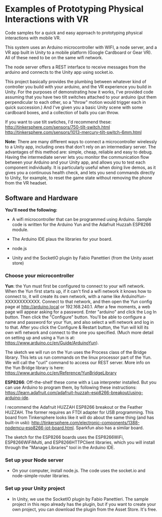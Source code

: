# Examples of Prototyping Physical Interactions with VR

Code samples for a quick and easy approach to prototyping physical interactions with mobile VR.

This system uses an Arduino microcontroller with WIFI, a node server, and a VR app built in Unity to a mobile platform (Google Cardboard or Gear VR).  All of these need to be on the same wifi network.

The node server offers a REST interface to receive messages from the arduino and connects to the Unity app using socket.io.

This project basically provides the plumbing between whatever kind of controller you build with your arduino, and the VR experience you build in Unity. For the purposes of demonstrating how it works, I've provided code assuming that you have two tilt switches attached to your arduino (put them perpendicular to each other, so a "throw" motion would trigger each in quick succession.)  And I've given you a basic Unity scene with some cardboard boxes, and a collection of balls you can throw.

If you want to use tilt swtiches, I'd recommend these:
http://tinkersphere.com/sensors/750-tilt-switch.html
http://tinkersphere.com/sensors/1013-mercury-tilt-switch-6mm.html

**Note:** There are many different ways to connect a microcontroller wirelessly to a Unity app, including ones that don't rely on an intermediary server.  The advantages of this method are: simple, cheap, reliable and easy to debug.  Having the intermediate server lets you monitor the communication flow between your Arduino and your Unity app, and allows you to test each component individually.  It is particularly useful when doing live demos, as it gives you a continuous health check, and lets you send commands directly to Unity, for example, to reset the game state without removing the phone from the VR headset.


## Software and Hardware

**You'll need the following:**

* A wifi microcontroller that can be programmed using Arduino.  Sample code is written for the Arduino Yun and the Adafruit Huzzah ESP8266 module.  

* The Arduino IDE plaus the libraries for your board.

* node.js

* Unity and the SocketIO plugin by Fabio Panettieri (from the Unity asset store)

### Choose your microcontroller

**Yun**:  the Yun must first be configured to connect to your wifi network.  When the Yun first starts up, if it can't find a wifi network it knows how to connect to, it will create its own network, with a name like ArduinoYun-XXXXXXXXXXXX. Connect to that network, and then open the Yun config page at http://arduino.local or 192.168.240.1. After a few moments, a web page will appear asking for a password. Enter "arduino" and click the Log In button.  Then click the "Configure" button.  You'll be able to configure a name and password for your Yun, and also select a wifi network and log in to that.  After you click the Configure & Restart button, the Yun will kill its own wifi network and connect to the one you specified.  (Much more detail on setting up and using a Yun is at: https://www.arduino.cc/en/Guide/ArduinoYun).  

The sketch we will run on the Yun uses the Process class of the Bridge library.  This lets us run commands on the linux processor part of the Yun.  We will call the "curl" command to access our REST server.  More info on the Yun Bridge library is here: https://www.arduino.cc/en/Reference/YunBridgeLibrary

**ESP8266**: Off-the-shelf these come with a Lua interpreter installed.  But you can use Arduino to program them, by following these instructions: https://learn.adafruit.com/adafruit-huzzah-esp8266-breakout/using-arduino-ide.

I recommend the Adafruit HUZZAH ESP8266 breakout or the Feather HUZZAH.  The former requires an FTDI adapter for USB programming.  This board from Tinkersphere looks like it will do about the same thing (and has built-in usb): http://tinkersphere.com/electronic-components/1388-nodemcu-esp8266-iot-board.html.  Sparkfun also has a similar board.

The sketch for the ESP8266 boards uses the ESP8266WiFi, ESP8266WiFiMulti, and ESP8266HTTPClient libraries, which you will install through the "Manage Libraries" tool in the Arduino IDE.

### Set up your Node server

* On your computer, install node.js.  The code uses the socket.io and node-simple-router libraries.

### Set up your Unity project

* In Unity, we use the SocketIO plugin by Fabio Panettieri.  The sample project in this repo already has the plugin, but if you want to create your own project, you can download the plugin from the Asset Store.  It's free.








